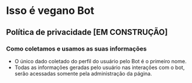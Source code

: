 # Isso é vegano Bot

## Política de privacidade [EM CONSTRUÇÃO]

### Como coletamos e usamos as suas informações
* O único dado coletado do perfil do usuário pelo Bot é o primeiro nome.
* Todas as informações geradas pelo usuário nas interações com o bot, serão acessadas somente pela administração da página. 
